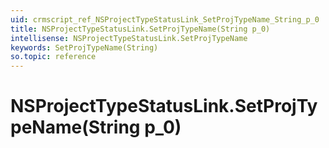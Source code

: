 ```yaml
---
uid: crmscript_ref_NSProjectTypeStatusLink_SetProjTypeName_String_p_0
title: NSProjectTypeStatusLink.SetProjTypeName(String p_0)
intellisense: NSProjectTypeStatusLink.SetProjTypeName
keywords: SetProjTypeName(String)
so.topic: reference
---
```


# NSProjectTypeStatusLink.SetProjTypeName(String p_0)

